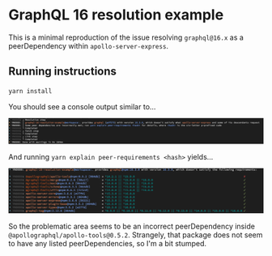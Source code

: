 # GraphQL 16 resolution example

This is a minimal reproduction of the issue resolving `graphql@16.x` as a peerDependency within `apollo-server-express`.

## Running instructions

```bash
yarn install
```

You should see a console output similar to...

![output](/screenshots/output.png)

And running `yarn explain peer-requirements <hash>` yields...

![explain](/screenshots/explain.png)

So the problematic area seems to be an incorrect peerDependency inside `@apollographql/apollo-tools@0.5.2`. Strangely,
that package does not seem to have any listed peerDependencies, so I'm a bit stumped.
